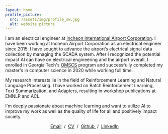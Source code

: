 ```yaml
---
layout: home
profile_picture:
  src: /assets/img/profile_sw.jpg
  alt: website picture
---
```


<p>
 I am an electrical engineer at <a href="https://www.airport.kr/co/en/index.do">Incheon International Airport Corporation</a>. 
 I have been working at Incheon Airport Corporation as an electrical engineer since 2015. 
 I have sought to advance the airport’s electrical signal data collection by managing the SCADA system. 
 After I recognized the potential impact AI can have on electrical engineering and the airport overall, 
 I enrolled in Georgia Tech's <a href="http://www.omscs.gatech.edu/">OMSCS</a> program and successfully completed my master's in computer science in 2020 while working full time.
</p>

<p>
My research interests lie in the field of Reinforcement Learning and Natural Language Processing. 
I have worked on Batch Reinforcement Learning, Text Summarization, and Adapters, resulting in workshop publications at EMNLP and ACL.
</p>

<p>
I'm deeply passionate about machine learning and want to utilize AI to improve my work as well as the quality of life for all and positively impact society.
</p>

<p style="text-align:center">
<a href="mailto:pennymagic156@gmail.com">Email</a> &nbsp/&nbsp
<a href="/assets/docs/cv_seungwonkim.pdf">CV</a> &nbsp/&nbsp
<a href="https://github.com/seungwon1"> Github </a> &nbsp/&nbsp
<a href="https://www.linkedin.com/in/seungwon-kim/"> LinkedIn </a> 
</p>